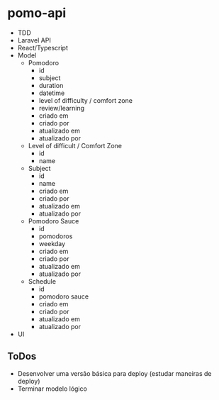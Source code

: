 # pomo-api

- TDD
- Laravel API
- React/Typescript
- Model
    - Pomodoro   
        - id
        - subject
        - duration
        - datetime
        - level of difficulty / comfort zone
        - review/learning
        - criado em
        - criado por
        - atualizado em
        - atualizado por
    - Level of difficult / Comfort Zone
        - id
        - name
    - Subject    
        - id
        - name
        - criado em
        - criado por
        - atualizado em
        - atualizado por
    - Pomodoro Sauce
        - id
        - pomodoros
        - weekday
        - criado em
        - criado por
        - atualizado em
        - atualizado por
    - Schedule
        - id
        - pomodoro sauce 
        - criado em
        - criado por
        - atualizado em
        - atualizado por
 - UI

## ToDos
- Desenvolver uma versão básica para deploy (estudar maneiras de deploy)
- Terminar modelo lógico
